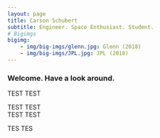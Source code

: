 ```yaml
---
layout: page
title: Carson Schubert
subtitle: Engineer. Space Enthusiast. Student.
# Bigimgs 
bigimg: 
    - img/big-imgs/glenn.jpg: Glenn (2018)
    - img/big-imgs/JPL.jpg: JPL (2018)
---
```


### Welcome. Have a look around.

TEST TEST

TEST TEST  
TEST TEST  


TES TES